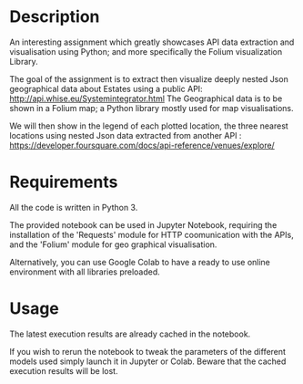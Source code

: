 # Description

An interesting assignment which greatly showcases API data extraction and visualisation using Python; and more specifically the Folium visualization Library.

The goal of the assignment is to extract then visualize deeply nested Json geographical data about Estates using a public API: http://api.whise.eu/Systemintegrator.html
The Geographical data is to be shown in a Folium map; a Python library mostly used for map visualisations.

We will then show in the legend of each plotted location, the three nearest locations using nested Json data extracted from another API : https://developer.foursquare.com/docs/api-reference/venues/explore/

# Requirements 

All the code is written in Python 3.

The provided notebook can be used in Jupyter Notebook, requiring the installation of the 'Requests' module for HTTP coomunication with the APIs, and the 'Folium' module for geo graphical visualisation.

Alternatively, you can use Google Colab to have a ready to use online environment with all libraries preloaded.


# Usage

The latest execution results are already cached in the notebook.

If you wish to rerun the notebook to tweak the parameters of the different models used simply launch it in Jupyter or Colab. Beware that the cached execution results will be lost.
